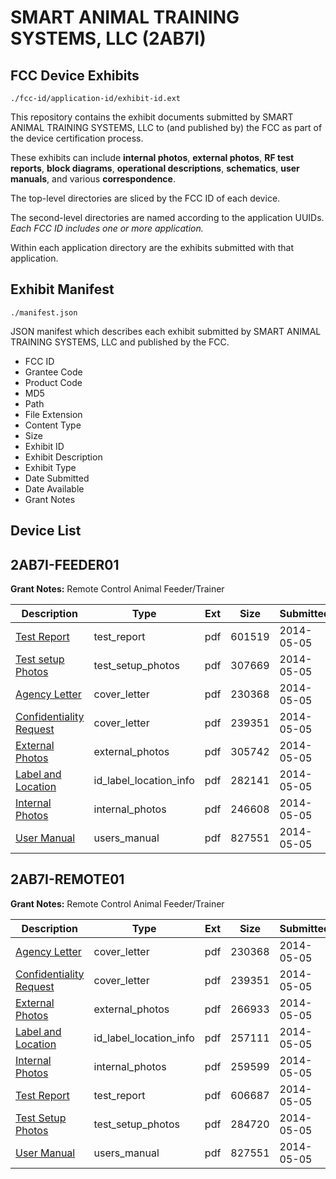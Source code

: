 # SMART ANIMAL TRAINING SYSTEMS, LLC (2AB7I)
## FCC Device Exhibits

```
./fcc-id/application-id/exhibit-id.ext
```

This repository contains the exhibit documents submitted by SMART ANIMAL TRAINING SYSTEMS, LLC to (and published by) the FCC as part of the device certification process.

These exhibits can include **internal photos**, **external photos**, **RF test reports**, **block diagrams**, **operational descriptions**, **schematics**, **user manuals**, and various **correspondence**.

The top-level directories are sliced by the FCC ID of each device.

The second-level directories are named according to the application UUIDs. *Each FCC ID includes one or more application.*

Within each application directory are the exhibits submitted with that application. 

## Exhibit Manifest

```
./manifest.json
```

JSON manifest which describes each exhibit submitted by SMART ANIMAL TRAINING SYSTEMS, LLC and published by the FCC.

- FCC ID
- Grantee Code
- Product Code
- MD5
- Path
- File Extension
- Content Type
- Size
- Exhibit ID
- Exhibit Description
- Exhibit Type
- Date Submitted
- Date Available
- Grant Notes

## Device List
## 2AB7I-FEEDER01
**Grant Notes:** Remote Control Animal Feeder/Trainer

| Description | Type | Ext | Size | Submitted | Available |
| ----------- | ---- | --- | ---- | --------- | --------- |
| [Test Report](2AB7I-FEEDER01/c379dce77679ffd14eff96d06d3b5d95/2258288.pdf) | test_report | pdf | 601519 | 2014-05-05 | 2014-05-05 |
| [Test setup Photos](2AB7I-FEEDER01/c379dce77679ffd14eff96d06d3b5d95/2258289.pdf) | test_setup_photos | pdf | 307669 | 2014-05-05 | 2014-05-05 |
| [Agency Letter](2AB7I-FEEDER01/c379dce77679ffd14eff96d06d3b5d95/2258281.pdf) | cover_letter | pdf | 230368 | 2014-05-05 | 2014-05-05 |
| [Confidentiality Request](2AB7I-FEEDER01/c379dce77679ffd14eff96d06d3b5d95/2258282.pdf) | cover_letter | pdf | 239351 | 2014-05-05 | 2014-05-05 |
| [External Photos](2AB7I-FEEDER01/c379dce77679ffd14eff96d06d3b5d95/2258283.pdf) | external_photos | pdf | 305742 | 2014-05-05 | 2014-05-05 |
| [Label and Location](2AB7I-FEEDER01/c379dce77679ffd14eff96d06d3b5d95/2258284.pdf) | id_label_location_info | pdf | 282141 | 2014-05-05 | 2014-05-05 |
| [Internal Photos](2AB7I-FEEDER01/c379dce77679ffd14eff96d06d3b5d95/2258285.pdf) | internal_photos | pdf | 246608 | 2014-05-05 | 2014-05-05 |
| [User Manual](2AB7I-FEEDER01/c379dce77679ffd14eff96d06d3b5d95/2258290.pdf) | users_manual | pdf | 827551 | 2014-05-05 | 2014-05-05 |
## 2AB7I-REMOTE01
**Grant Notes:** Remote Control Animal Feeder/Trainer

| Description | Type | Ext | Size | Submitted | Available |
| ----------- | ---- | --- | ---- | --------- | --------- |
| [Agency Letter](2AB7I-REMOTE01/36b6298c8e95d342c9ed958fd3a95e19/2258281.pdf) | cover_letter | pdf | 230368 | 2014-05-05 | 2014-05-05 |
| [Confidentiality Request](2AB7I-REMOTE01/36b6298c8e95d342c9ed958fd3a95e19/2258282.pdf) | cover_letter | pdf | 239351 | 2014-05-05 | 2014-05-05 |
| [External Photos](2AB7I-REMOTE01/36b6298c8e95d342c9ed958fd3a95e19/2258294.pdf) | external_photos | pdf | 266933 | 2014-05-05 | 2014-05-05 |
| [Label and Location](2AB7I-REMOTE01/36b6298c8e95d342c9ed958fd3a95e19/2258295.pdf) | id_label_location_info | pdf | 257111 | 2014-05-05 | 2014-05-05 |
| [Internal Photos](2AB7I-REMOTE01/36b6298c8e95d342c9ed958fd3a95e19/2258296.pdf) | internal_photos | pdf | 259599 | 2014-05-05 | 2014-05-05 |
| [Test Report](2AB7I-REMOTE01/36b6298c8e95d342c9ed958fd3a95e19/2258299.pdf) | test_report | pdf | 606687 | 2014-05-05 | 2014-05-05 |
| [Test Setup Photos](2AB7I-REMOTE01/36b6298c8e95d342c9ed958fd3a95e19/2258300.pdf) | test_setup_photos | pdf | 284720 | 2014-05-05 | 2014-05-05 |
| [User Manual](2AB7I-REMOTE01/36b6298c8e95d342c9ed958fd3a95e19/2258290.pdf) | users_manual | pdf | 827551 | 2014-05-05 | 2014-05-05 |
